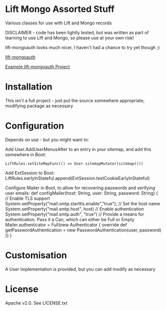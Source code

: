 # Lift Mongo Assorted Stuff
Various classes for use with Lift and Mongo records

DISCLAIMER - code has been lightly tested, but was written as part of learning to use Lift and Mongo, so please use at your own risk!

lift-mongoauth looks much nicer, I haven't had a chance to try yet though ;)

[lift-mongoauth](https://github.com/eltimn/lift-mongoauth)

[Example lift-mongoauth Project](https://github.com/eltimn/lift-mongo.g8)

# Installation
This isn't a full project - just put the source somewhere appropriate, modifying package as necessary

# Configuration
Depends on use - but you might want to:

Add User.AddUserMenusAfter to an entry in your sitemap, and add this somewhere in Boot:
 
	LiftRules.setSiteMapFunc(() => User.sitemapMutator(sitemap()))

Add ExtSession to Boot:
	LiftRules.earlyInStateful.append(ExtSession.testCookieEarlyInStateful)

Configure Mailer in Boot, to allow for recovering passwords and verifying user emails:
	def configMailer(host: String, user: String, password: String) {
	  // Enable TLS support
	  System.setProperty("mail.smtp.starttls.enable","true");
	  // Set the host name
	  System.setProperty("mail.smtp.host", host) // Enable authentication
	  System.setProperty("mail.smtp.auth", "true") // Provide a means for authentication. Pass it a Can, which can either be Full or Empty
	  Mailer.authenticator = Full(new Authenticator {
	    override def getPasswordAuthentication = new PasswordAuthentication(user, password)
	  })
	}

# Customisation
A User implementation is provided, but you can add modify as necessary

# License
Apache v2.0. See LICENSE.txt
